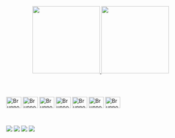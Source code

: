 <div align ="center">
  <a href = "https://github.com/BrunnoHelfenberger">
  <img height = "180em" src = "https://github-readme-stats.vercel.app/api?username=BrunnoHelfenberger&show_icons=true&theme=dark&border_radius=25">
  <img height = "180em" src = "https://github-readme-stats.vercel.app/api/top-langs/?username=BrunnoHelfenberger&layout=compact&theme=dark&border_radius=25">
</div>
  
 ## 
  
<div style ="display: inline_block"><br>
  
 <a href = "https://github.com/BrunnoHelfenberger"> <img align="center" alt="Brunno-C#" height="30" width="40" src ="https://cdn.jsdelivr.net/gh/devicons/devicon/icons/csharp/csharp-original.svg"></a>
 <a href = "https://github.com/BrunnoHelfenberger"><img align="center" alt="Brunno-CSS" height="30" width="40" src ="https://cdn.jsdelivr.net/gh/devicons/devicon/icons/css3/css3-original.svg"></a>
 <a href = "https://github.com/BrunnoHelfenberger"><img align="center" alt="Brunno-JS" height="30" width="40" src ="https://cdn.jsdelivr.net/gh/devicons/devicon/icons/javascript/javascript-original.svg"></a>
 <a href = "https://github.com/BrunnoHelfenberger"><img align="center" alt="Brunno-MySQL" height="30" width="40" src ="https://cdn.jsdelivr.net/gh/devicons/devicon/icons/mysql/mysql-original-wordmark.svg"></a>
   <a href = "https://github.com/BrunnoHelfenberger"><img align="center" alt="Brunno-R" height="30" width="40" src ="https://cdn.jsdelivr.net/gh/devicons/devicon/icons/r/r-original.svg"></a>
 <a href = "https://github.com/BrunnoHelfenberger"><img align="center" alt="Brunno-PYTHON" height="30" width="40" src ="https://cdn.jsdelivr.net/gh/devicons/devicon/icons/python/python-original.svg"></a>
 <a href = "https://github.com/BrunnoHelfenberger"><img align="center" alt="Brunno-.NET" height="30" width="40" src ="https://cdn.jsdelivr.net/gh/devicons/devicon/icons/dot-net/dot-net-plain-wordmark.svg"></a>

  </div>
  
 ##
  
  <div><br>
  <a href = "https://www.instagram.com/brunnohelfenberger/"> <img src = "https://img.shields.io/badge/Instagram-E4405F?style=for-the-badge&logo=instagram&logoColor=white"></a>
  <a href = "mailto: brunno.helfenberger@gmail.com"><img src = "https://img.shields.io/badge/Gmail-D14836?style=for-the-badge&logo=gmail&logoColor=white"></a>
 <a href = "https://codepen.io/Helfen"><img src = "https://img.shields.io/badge/Codepen-000000?style=for-the-badge&logo=codepen&logoColor=white"></a>
 <a href = "https://www.linkedin.com/in/brunnohelfenberger/"><img src = "https://img.shields.io/badge/LinkedIn-0077B5?style=for-the-badge&logo=linkedin&logoColor=white"></a>     
 
 </div>
      
##
  
